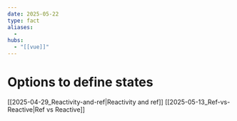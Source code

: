 ```yaml
---
date: 2025-05-22
type: fact
aliases:
  -
hubs:
  - "[[vue]]"
---
```


# Options to define states

[[2025-04-29_Reactivity-and-ref|Reactivity and ref]]
[[2025-05-13_Ref-vs-Reactive|Ref vs Reactive]]

